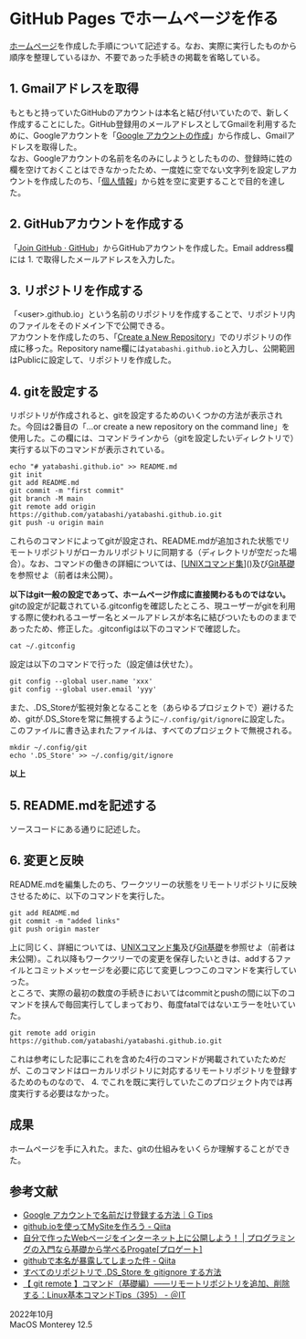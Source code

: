 # GitHub Pages でホームページを作る

[ホームページ](https://yatabashi.github.io)を作成した手順について記述する。なお、実際に実行したものから順序を整理しているほか、不要であった手続きの掲載を省略している。  

## 1. Gmailアドレスを取得
もともと持っていたGitHubのアカウントは本名と結び付いていたので、新しく作成することにした。GitHub登録用のメールアドレスとしてGmailを利用するために、Googleアカウントを「[Google アカウントの作成](https://accounts.google.com/SignUp)」から作成し、Gmailアドレスを取得した。  
なお、Googleアカウントの名前を名のみにしようとしたものの、登録時に姓の欄を空けておくことはできなかったため、一度姓に空でない文字列を設定しアカウントを作成したのち、「[個人情報](https://myaccount.google.com/personal-info)」から姓を空に変更することで目的を達した。

## 2. GitHubアカウントを作成する
「[Join GitHub · GitHub](https://github.com/join)」からGitHubアカウントを作成した。Email address欄には 1. で取得したメールアドレスを入力した。

## 3. リポジトリを作成する
「\<user\>.github.io」という名前のリポジトリを作成することで、リポジトリ内のファイルをそのドメイン下で公開できる。  
アカウントを作成したのち、「[Create a New Repository](https://github.com/new)」でのリポジトリの作成に移った。Repository name欄には`yatabashi.github.io`と入力し、公開範囲はPublicに設定して、リポジトリを作成した。

## 4. gitを設定する
リポジトリが作成されると、gitを設定するためのいくつかの方法が表示された。今回は2番目の「...or create a new repository on the command line」を使用した。この欄には、コマンドラインから（gitを設定したいディレクトリで）実行する以下のコマンドが表示されている。
```
echo "# yatabashi.github.io" >> README.md
git init
git add README.md
git commit -m "first commit"
git branch -M main
git remote add origin https://github.com/yatabashi/yatabashi.github.io.git
git push -u origin main
```
これらのコマンドによってgitが設定され、README.mdが追加された状態でリモートリポジトリがローカルリポジトリに同期する（ディレクトリが空だった場合）。なお、コマンドの働きの詳細については、[[UNIXコマンド集](./unix-commands.html)]()及び[Git基礎](./fundamentals-of-git.html)を参照せよ（前者は未公開）。

**以下はgit一般の設定であって、ホームページ作成に直接関わるものではない。**  
gitの設定が記載されている.gitconfigを確認したところ、現ユーザーがgitを利用する際に使われるユーザー名とメールアドレスが本名に結びついたもののままであったため、修正した。.gitconfigは以下のコマンドで確認した。  
```
cat ~/.gitconfig
```
設定は以下のコマンドで行った（設定値は伏せた）。
```
git config --global user.name 'xxx'
git config --global user.email 'yyy'
```

また、.DS_Storeが監視対象となることを（あらゆるプロジェクトで）避けるため、gitが.DS_Storeを常に無視するように`~/.config/git/ignore`に設定した。このファイルに書き込まれたファイルは、すべてのプロジェクトで無視される。
```
mkdir ~/.config/git
echo '.DS_Store' >> ~/.config/git/ignore
```

**以上**

## 5. README.mdを記述する
ソースコードにある通りに記述した。

## 6. 変更と反映
README.mdを編集したのち、ワークツリーの状態をリモートリポジトリに反映させるために、以下のコマンドを実行した。
```
git add README.md
git commit -m "added links"
git push origin master
```
上に同じく、詳細については、[UNIXコマンド集](./unix-commands.html)及び[Git基礎](./fundamentals-of-git.html)を参照せよ（前者は未公開）。これ以降もワークツリーでの変更を保存したいときは、addするファイルとコミットメッセージを必要に応じて変更しつつこのコマンドを実行していった。  
ところで、実際の最初の数度の手続きにおいてはcommitとpushの間に以下のコマンドを挟んで毎回実行してしまっており、毎度fatalではないエラーを吐いていた。
```
git remote add origin https://github.com/yatabashi/yatabashi.github.io.git
```
これは参考にした記事にこれを含めた4行のコマンドが掲載されていたためだが、このコマンドはローカルリポジトリに対応するリモートリポジトリを登録するためのものなので、 4. でこれを既に実行していたこのプロジェクト内では再度実行する必要はなかった。

## 成果
ホームページを手に入れた。また、gitの仕組みをいくらか理解することができた。

## 参考文献
* [Google アカウントで名前だけ登録する方法｜G Tips](https://g-tips.jp/google-account/account-only-name/)
* [github.ioを使ってMySiteを作ろう - Qiita](https://qiita.com/MokeeeMokeee/items/4b33691b829aaf119bbf)
* [自分で作ったWebページをインターネット上に公開しよう！ \| プログラミングの入門なら基礎から学べるProgate[プロゲート]](https://prog-8.com/docs/github-pages)
* [githubで本名が暴露してしまった件 - Qiita](https://qiita.com/428desmo/items/307e33ceff168966fa50)
* [すべてのリポジトリで .DS_Store を gitignore する方法](https://zenn.dev/phi/articles/gitignore-global-ds-store)
* [【 git remote 】コマンド（基礎編）――リモートリポジトリを追加、削除する：Linux基本コマンドTips（395） - ＠IT](https://atmarkit.itmedia.co.jp/ait/articles/2005/08/news017.html)

2022年10月  
MacOS Monterey 12.5